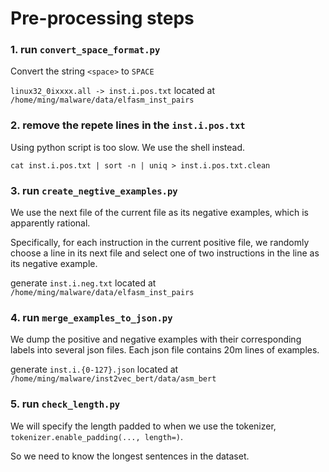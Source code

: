 # Pre-processing steps
### 1. run `convert_space_format.py`
Convert the string `<space>` to `SPACE`

`linux32_0ixxxx.all -> inst.i.pos.txt` located at `/home/ming/malware/data/elfasm_inst_pairs`

### 2. remove the repete lines in the `inst.i.pos.txt`
Using python script is too slow. We use the shell instead.

``` shell
cat inst.i.pos.txt | sort -n | uniq > inst.i.pos.txt.clean
```


### 3. run `create_negtive_examples.py`
We use the next file of the current file as its negative examples, which is apparently rational.

Specifically, for each instruction in the current positive file, we randomly choose a line in its next file and select one of two instructions in the line as its negative example.

generate `inst.i.neg.txt` located at `/home/ming/malware/data/elfasm_inst_pairs`

### 4. run `merge_examples_to_json.py`
We dump the positive and negative examples with their corresponding labels into several json files. 
Each json file contains 20m lines of examples.

generate `inst.i.{0-127}.json` located at `/home/ming/malware/inst2vec_bert/data/asm_bert`

### 5. run `check_length.py`
We will specify the length padded to when we use the tokenizer, `tokenizer.enable_padding(..., length=)`. 

So we need to know the longest sentences in the dataset.

<!-- ### 5. run `count_word_for_vocab.py`
Similarly, we also need to specify the size of vocabulary when we train the tokenizer, `WordLevelTrainer(vocab_size=, ...)`. 

So we need to know how many characters in the dataset.

Something is wrong with `p.join()`, so I just set `vocab_size=2`. -->